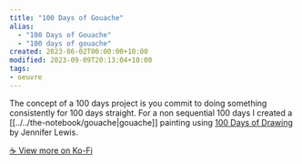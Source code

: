```yaml
---
title: "100 Days of Gouache"
alias:
  - "100 Days of Gouache"
  - "100 days of gouache"
created: 2023-06-02T00:00:00+10:00
modified: 2023-09-09T20:13:04+10:00
tags:
- oeuvre
---
```


The concept of a 100 days project is you commit to doing something consistently for 100 days straight. For a non sequential 100 days I created a [[../../the-notebook/gouache|gouache]] painting using [100 Days of Drawing](https://www.booktopia.com.au/100-days-of-drawing-guided-sketchbook--jennifer-lewis/book/9781419732171.html) by Jennifer Lewis.

[☕️ View more on Ko-Fi](https://ko-fi.com/album/-Gouache-R6R4LKUKX)